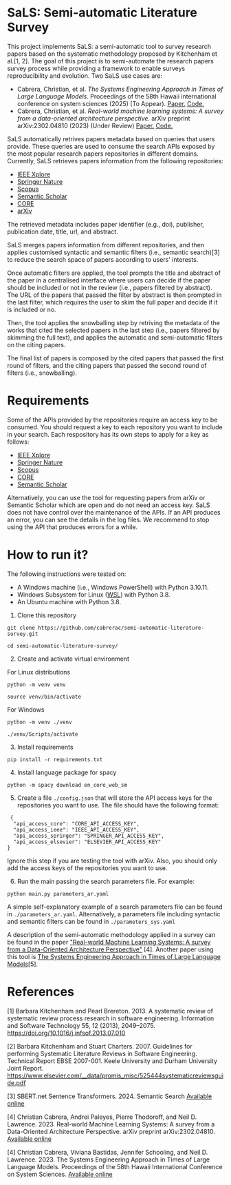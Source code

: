 # SaLS: Semi-automatic Literature Survey

This project implements SaLS: a semi-automatic tool to survey research papers based on the systematic methodology proposed by Kitchenham et al.[1, 2]. The goal of this project is to semi-automate the research papers survey process while providing a framework to enable surveys reproducibility and evolution. Two SaLS use cases are:

- Cabrera, Christian, et al. *The Systems Engineering Approach in Times of Large Language Models.* Proceedings of the 58th Hawaii international conference on system sciences (2025) (To Appear). [Paper.](https://arxiv.org/abs/2411.09050v1) [Code.](https://github.com/cabrerac/semi-automatic-literature-survey/tree/sys-llms-survey)
- Cabrera, Christian, et al. *Real-world machine learning systems: A survey from a data-oriented architecture perspective.* arXiv preprint arXiv:2302.04810 (2023) (Under Review) [Paper.](https://arxiv.org/abs/2302.04810) [Code.](https://github.com/cabrerac/semi-automatic-literature-survey/tree/doa-survey)

SaLS automatically retrives papers metadata based on queries that users provide. These queries are used to consume the search APIs exposed by the most popular research papers repositories in different domains. Currently, SaLS retrieves papers information from the following repositories:

- [IEEE Xplore](https://ieeexplore.ieee.org/Xplore/home.jsp)
- [Springer Nature](https://www.springernature.com/gp)
- [Scopus](https://www.elsevier.com/en-gb/solutions/scopus)
- [Semantic Scholar](https://www.semanticscholar.org)
- [CORE](https://core.ac.uk)
- [arXiv](https://arxiv.org)

The retrieved metadata includes paper identifier (e.g., doi), publisher, publication date, title, url, and abstract.

SaLS merges papers information from different repositories, and then applies customised syntactic and semantic filters (i.e., semantic search)[3] to reduce the search space of papers according to users' interests.

Once automatic filters are applied, the tool prompts the title and abstract of the paper in a centralised interface where users can decide if the paper should be included or not in the review (i.e., papers filtered by abstract). The URL of the papers that passed the filter by abstract is then prompted in the last filter, which requires the user to skim the full paper and decide if it is included or no.

Then, the tool applies the snowballing step by retriving the metadata of the works that cited the selected papers in the last step (i.e., papers filtered by skimming the full text), and applies the automatic and semi-automatic filters on the citing papers. 

The final list of papers is composed by the cited papers that passed the first round of filters, and the citing papers that passed the second round of filters (i.e., snowballing).

# Requirements

Some of the APIs provided by the repositories require an access key to be consumed. You should request a key to each repository you want to include in your search. Each respository has its own steps to apply for a key as follows:

- [IEEE Xplore](https://developer.ieee.org/getting_started)
- [Springer Nature](https://dev.springernature.com/docs)
- [Scopus](https://dev.elsevier.com/)
- [CORE](https://core.ac.uk/services/api)
- [Semantic Scholar](https://www.semanticscholar.org/product/api/tutorial)

Alternatively, you can use the tool for requesting papers from arXiv or Semantic Scholar which are open and do not need an access key. SaLS does not have control over the maintenance of the APIs. If an API produces an error, you can see the details in the log files. We recommend to stop using the API that produces errors for a while.

# How to run it?

The following instructions were tested on:
- A Windows machine (i.e., Windows PowerShell) with Python 3.10.11.
- Windows Subsystem for Linux ([WSL](https://docs.microsoft.com/en-us/windows/wsl/install)) with Python 3.8.
- An Ubuntu machine with Python 3.8.

1. Clone this repository

```
git clone https://github.com/cabrerac/semi-automatic-literature-survey.git
```
```
cd semi-automatic-literature-survey/
```

2. Create and activate virtual environment 

For Linux distributions
```
python -m venv venv
```
```
source venv/bin/activate
```

For Windows
```
python -m venv ./venv
```
```
./venv/Scripts/activate
```

3. Install requirements

```
pip install -r requirements.txt
```

4. Install language package for spacy

```
python -m spacy download en_core_web_sm
```

5. Create a file `./config.json` that will store the API access keys for the repositories you want to use. The file should have the following format:

```
 {
  "api_access_core": "CORE_API_ACCESS_KEY",
  "api_access_ieee": "IEEE_API_ACCESS_KEY",
  "api_access_springer": "SPRINGER_API_ACCESS_KEY",
  "api_access_elsevier": "ELSEVIER_API_ACCESS_KEY"
}
```
Ignore this step if you are testing the tool with arXiv. Also, you should only add the access keys of the repositories you want to use.

6. Run the main passing the search parameters file. For example:

```
python main.py parameters_ar.yaml
```

A simple self-explanatory example of a search parameters file can be found in `./parameters_ar.yaml`. Alternatively, a parameters file including syntactic and semantic filters can be found in `./parameters_sys.yaml`

A description of the semi-automatic methodology applied in a survey can be found in the paper ["Real-world Machine Learning Systems: A survey from a Data-Oriented Architecture Perspective"](https://arxiv.org/abs/2302.04810) [4]. Another paper using this tool is [The Systems Engineering Approach in Times of Large Language Models](https://scholarspace.manoa.hawaii.edu/items/ccd98c8b-bb61-4a86-9cd4-4719078d028f)[5].

# References

[1] Barbara Kitchenham and Pearl Brereton. 2013. A systematic review of systematic review process research in software engineering. Information and Software Technology 55, 12 (2013), 2049–2075. https://doi.org/10.1016/j.infsof.2013.07.010

[2] Barbara Kitchenham and Stuart Charters. 2007. Guidelines for performing Systematic Literature Reviews in Software Engineering. Technical Report EBSE 2007-001. Keele University and Durham University Joint Report. https://www.elsevier.com/__data/promis_misc/525444systematicreviewsguide.pdf

[3] SBERT.net Sentence Transformers. 2024. Semantic Search [Available online](https://www.sbert.net/examples/applications/semantic-search/README.html)

[4] Christian Cabrera, Andrei Paleyes, Pierre Thodoroff, and Neil D. Lawrence. 2023. Real-world Machine Learning Systems: A survey from a Data-Oriented Architecture Perspective. arXiv preprint arXiv:2302.04810. [Available online](https://arxiv.org/abs/2302.04810)

[4] Christian Cabrera, Viviana Bastidas, Jennifer Schooling, and Neil D. Lawrence. 2023. The Systems Engineering Approach in Times of Large Language Models. Proceedings of the 58th Hawaii International Conference on System Sciences. [Available online](https://scholarspace.manoa.hawaii.edu/items/ccd98c8b-bb61-4a86-9cd4-4719078d028f)

